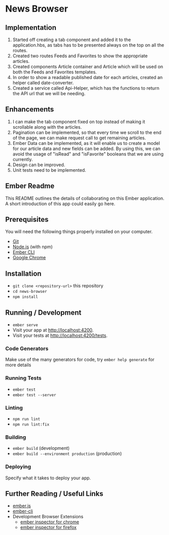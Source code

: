# News Browser

## Implementation
1. Started off creating a tab component and added it to the application.hbs, as tabs has to be presented always on the top on all the routes.
2. Created two routes Feeds and Favorites to show the appropriate articles.
3. Created components Article container and Article which will be used on both the Feeds and Favorites templates.
4. In order to show a readable published date for each articles, created an helper called date-converter.
5. Created a service called Api-Helper, which has the functions to return the API url that we will be needing.

## Enhancements
1. I can make the tab component fixed on top instead of making it scrollable along with the articles.
2. Pagination can be implemented, so that every time we scroll to the end of the page, we can make request call to get remaining articles.
3. Ember Data can be implemented, as it will enable us to create a model for our article data and new fields can be added. By using this, we can avoid the usage of "isRead" and "isFavorite" booleans that we are using currently.
4. Design can be improved.
5. Unit tests need to be implemented.

## Ember Readme
This README outlines the details of collaborating on this Ember application.
A short introduction of this app could easily go here.

## Prerequisites

You will need the following things properly installed on your computer.

* [Git](https://git-scm.com/)
* [Node.js](https://nodejs.org/) (with npm)
* [Ember CLI](https://cli.emberjs.com/release/)
* [Google Chrome](https://google.com/chrome/)

## Installation

* `git clone <repository-url>` this repository
* `cd news-browser`
* `npm install`

## Running / Development

* `ember serve`
* Visit your app at [http://localhost:4200](http://localhost:4200).
* Visit your tests at [http://localhost:4200/tests](http://localhost:4200/tests).

### Code Generators

Make use of the many generators for code, try `ember help generate` for more details

### Running Tests

* `ember test`
* `ember test --server`

### Linting

* `npm run lint`
* `npm run lint:fix`

### Building

* `ember build` (development)
* `ember build --environment production` (production)

### Deploying

Specify what it takes to deploy your app.

## Further Reading / Useful Links

* [ember.js](https://emberjs.com/)
* [ember-cli](https://cli.emberjs.com/release/)
* Development Browser Extensions
  * [ember inspector for chrome](https://chrome.google.com/webstore/detail/ember-inspector/bmdblncegkenkacieihfhpjfppoconhi)
  * [ember inspector for firefox](https://addons.mozilla.org/en-US/firefox/addon/ember-inspector/)
